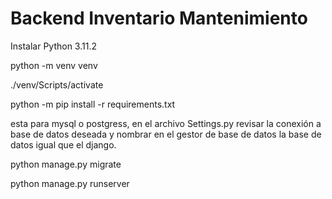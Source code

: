 # Backend Inventario Mantenimiento

Instalar Python 3.11.2

python -m venv venv

./venv/Scripts/activate

python -m pip install -r requirements.txt

esta para mysql o postgress, en el archivo Settings.py revisar la conexión a base de datos deseada y nombrar en el gestor de base de datos la base de datos igual que el django.

python manage.py migrate

python manage.py runserver
